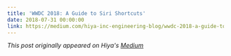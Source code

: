 ```yaml
---
title: 'WWDC 2018: A Guide to Siri Shortcuts'
date: 2018-07-31 00:00:00
link: https://medium.com/hiya-inc-engineering-blog/wwdc-2018-a-guide-to-siri-shortcuts-9b6ee8f00f4
---
```


*This post originally appeared on Hiya's [Medium](https://medium.com/hiya-inc-engineering-blog/wwdc-2018-a-guide-to-siri-shortcuts-9b6ee8f00f4)*
